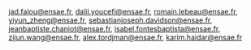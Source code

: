 jad.falou@ensae.fr, dalil.youcefi@ensae.fr, romain.lebeau@ensae.fr, yiyun_zheng@ensae.fr, sebastianjoseph.davidson@ensae.fr, jeanbaptiste.chaniot@ensae.fr, isabel.fontesbaptista@ensae.fr, zijun.wang@ensae.fr, alex.tordjman@ensae.fr, karim.haidar@ensae.fr